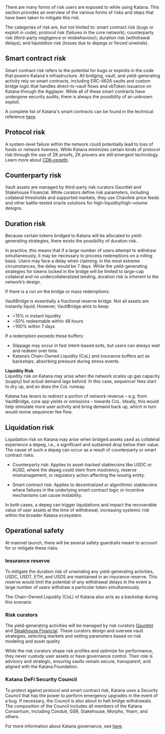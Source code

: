 There are many forms of risk users are exposed to while using Katana. This section provides an overview of the various forms of risks and steps that have been taken to mitigate this risk.

The categories of risk are, but not limited to: smart contract risk (bugs or exploit in code); protocol risk (failures in the core network); counterparty risk (third-party negligence or misbehaviour); duration risk (withdrawal delays); and liquidation risk (losses due to depegs or forced unwinds). 

## **Smart contract risk**

Smart contract risk refers to the potential for bugs or exploits in the code that powers Katana's infrastructure. All bridging, vault, and yield-generating activity rely on smart contracts, including ERC-4626 vaults and custom bridge logic that handles direct-to-vault flows and vbToken issuance on Katana through the Agglayer. While all of these smart contracts have undergone security audits, there is always the possibility of an unknown exploit. 

A complete list of Katana's smart contracts can be found in the technical reference [here](../get-started/technical-reference-testnet.md). 

## **Protocol risk**

A system-level failure within the network could potentially lead to loss of funds or network liveness. While Katana minimizes certain kinds of protocol risk through the use of ZK proofs, ZK provers are still emergent technology. Learn more about [CDK-opgeth](../core-concepts/cdk-opgeth.md).

## **Counterparty risk**

Vault assets are managed by third-party risk curators Gauntlet and Stakehouse Financial. While curators define risk parameters, including collateral thresholds and supported markets, they use Chainlink price feeds and other battle-tested oracle solutions for high-liquidity/high-volume designs.

## **Duration risk**

Because certain tokens bridged to Katana will be allocated to yield-generating strategies, there exists the possibility of duration risk. 

In practice, this means that if a large number of users attempt to withdraw simultaneously, it may be necessary to process redemptions on a rolling basis. Users may face a delay when claiming; in the most extreme circumstances, the delay would be 7 days. While the yield-generating strategies for tokens locked in the bridge will be limited to large-cap collateral and no undercollateralized lending, duration risk is inherent to the network’s design. 

If there is a run on the bridge or mass redemptions:

VaultBridge is essentially a fractional reserve bridge. Not all assets are instantly liquid. However, VaultBridge aims to keep:

* \~15% in instant liquidity  
* \~50% redeemable within 48 hours  
* \~100% within 7 days

If a redemption exceeds these buffers:

* Slippage may occur in fast intent-based exits, but users can always wait and redeem over time.  
* Katana’s Chain-Owned Liquidity (CoL) and insurance buffers act as backstops, absorbing pressure during stress events.

**Liquidity Risk**   
Liquidity risk on Katana may arise when the network scales up gas capacity (supply) but actual demand lags behind. In this case, sequencer fees start to dry up, and so does the CoL runway.

Katana has levers to redirect a portion of network revenue – e.g. from VaultBridge, core app yields or emissions – towards CoL. Ideally, this would help stimulate more user activity and bring demand back up, which in turn would revive sequencer fee flow.

## **Liquidation risk**

Liquidation risk on Katana may arise when bridged assets used as collateral experience a depeg, i.e., a significant and sustained drop below their value. The cause of such a depeg can occur as a result of counterparty or smart contract risks:

* Counterparty risk: Applies to asset-backed stablecoins like USDC or AUSD, where the depeg could stem from insolvency, reserve mismanagement, or regulatory action affecting the issuing entity.

* Smart contract risk: Applies to decentralized or algorithmic stablecoins where failures in the underlying smart contract logic or incentive mechanisms can cause instability.

In both cases, a depeg can trigger liquidations and impact the recoverable value of user assets at the time of withdrawal, increasing systemic risk within the broader Katana ecosystem.

## **Operational safety** 

At mainnet launch, there will be several safety guardrails meant to account for or mitigate these risks.

### **Insurance reserve**

To mitigate the duration risk of unwinding any yield-generating activities, USDC, USDT, ETH, and USDS are maintained in an insurance reserve. This reserve would limit the potential of any withdrawal delays in the event a large number of users withdraw a particular token simultaneously.  

The Chain-Owned Liquidity (CoL) of Katana also acts as a backstop during this scenario.

### **Risk curators**

The yield-generating activities will be managed by risk curators [Gauntlet](https://www.gauntlet.xyz/) and [Steakhouse Financial](https://www.steakhouse.financial/). These curators design and oversee vault strategies, selecting markets and setting parameters based on risk modeling and asset quality. 

While the risk curators shape risk profiles and optimize for performance, they never custody user assets or have governance control. Their role is advisory and strategic, ensuring vaults remain secure, transparent, and aligned with the Katana Foundation.

### **Katana DeFi Security Council**

To protect against protocol and smart contract risk, Katana uses a Security Council that has the power to perform emergency upgrades in the event of a bug.  If necessary, the Council is also about to halt bridge withdrawals. The composition of the Council includes all members of the Katana Consortium, including Conduit, GSR, Stakehouse, Morpho, Yearn, and others. 

For more information about Katana governance, see [here](../core-concepts/governance.md). 